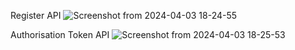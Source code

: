 Register API
![Screenshot from 2024-04-03 18-24-55](https://github.com/divyanshu1810/RA2111003010693/assets/91051053/d8ae57a6-b61b-4f18-a873-66eaa8dfb8ec)

Authorisation Token API
![Screenshot from 2024-04-03 18-25-53](https://github.com/divyanshu1810/RA2111003010693/assets/91051053/b8e33757-d2ce-45cd-b493-80f02ea83f54)
